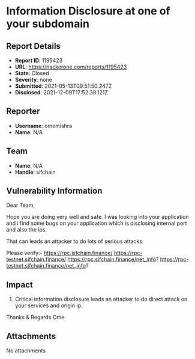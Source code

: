 # Information Disclosure at one of your subdomain

## Report Details
- **Report ID**: 1195423
- **URL**: https://hackerone.com/reports/1195423
- **State**: Closed
- **Severity**: none
- **Submitted**: 2021-05-13T09:51:50.247Z
- **Disclosed**: 2021-12-09T17:52:38.121Z

## Reporter
- **Username**: omemishra
- **Name**: N/A

## Team
- **Name**: N/A
- **Handle**: sifchain

## Vulnerability Information
Dear Team,

Hope you are doing very well and safe.
I was looking into your application and i find some bugs on your application which is disclosing internal port and also the ips.

That can leads an attacker to do lots of serious attacks.

Please verify:-
https://rpc.sifchain.finance/
https://rpc-testnet.sifchain.finance/
https://rpc.sifchain.finance/net_info?
https://rpc-testnet.sifchain.finance/net_info?

## Impact

1. Critical information disclosure leads an attacker to do direct attack on your services and origin ip.

Thanks & Regards
Ome

## Attachments
No attachments
